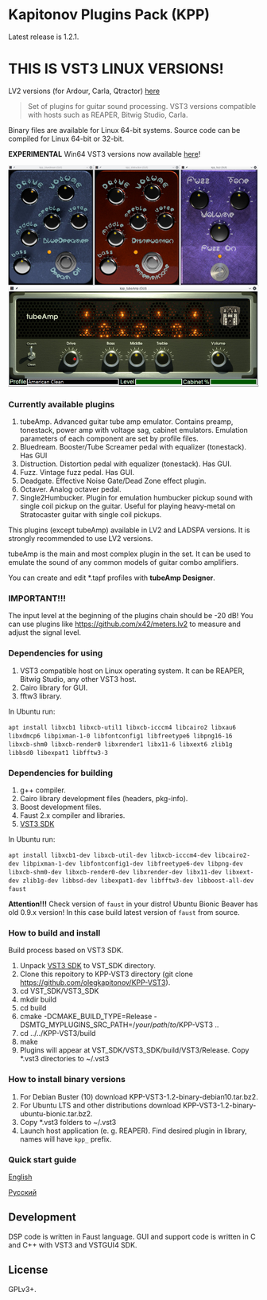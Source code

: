 Kapitonov Plugins Pack (KPP)
============================

Latest release is 1.2.1.

THIS IS VST3 LINUX VERSIONS!
===========================

LV2 versions (for Ardour, Carla, Qtractor) [here](https://github.com/olegkapitonov/Kapitonov-Plugins-Pack)

> Set of plugins for guitar sound processing.
> VST3 versions compatible with hosts such as REAPER, Bitwig Studio, Carla.

Binary files are available for Linux 64-bit systems.
Source code can be compiled for Linux 64-bit or 32-bit.

**EXPERIMENTAL** Win64 VST3 versions now available [here](https://kpp-tubeamp.com/downloads)!

![Screenshot](screen.jpg)

### Currently available plugins

1. tubeAmp.
   Advanced guitar tube amp emulator. Contains preamp,
   tonestack, power amp with voltage sag, cabinet emulators.
   Emulation parameters of each component are set by profile files.
2. Bluedream.
   Booster/Tube Screamer pedal with equalizer (tonestack).
   Has GUI
3. Distruction.
   Distortion pedal with equalizer (tonestack).
   Has GUI.
4. Fuzz.
   Vintage fuzz pedal.
   Has GUI.
5. Deadgate.
   Effective Noise Gate/Dead Zone effect plugin.
6. Octaver.
   Analog octaver pedal.
7. Single2Humbucker.
   Plugin for emulation humbucker pickup sound with
   single coil pickup on the guitar. Useful for playing
   heavy-metal on Stratocaster guitar with single coil pickups.


This plugins (except tubeAmp) available in LV2 and LADSPA versions. It is
strongly recommended to use LV2 versions.

tubeAmp is the main and most complex plugin in the set.
It can be used to emulate the sound of any common models
of guitar combo amplifiers.

You can create and edit \*.tapf profiles with **tubeAmp Designer**.

### IMPORTANT!!!

The input level at the beginning of the plugins chain should be -20 dB!
You can use plugins like https://github.com/x42/meters.lv2 to measure
and adjust the signal level.


### Dependencies for using

1. VST3 compatible host on Linux operating system.
   It can be REAPER, Bitwig Studio, any other VST3 host.
2. Cairo library for GUI.
3. fftw3 library.

In Ubuntu run:

`apt install libxcb1 libxcb-util1 libxcb-icccm4 libcairo2 libxau6 libxdmcp6 libpixman-1-0 libfontconfig1 libfreetype6 libpng16-16 libxcb-shm0 libxcb-render0 libxrender1 libx11-6 libxext6 zlib1g libbsd0 libexpat1 libfftw3-3`

### Dependencies for building

1. g++ compiler.
2. Cairo library development files (headers, pkg-info).
3. Boost development files.
4. Faust 2.x compiler and libraries.
5. [VST3 SDK](https://www.steinberg.net/vst3sdk)

In Ubuntu run:

`apt install libxcb1-dev libxcb-util-dev libxcb-icccm4-dev libcairo2-dev libpixman-1-dev libfontconfig1-dev libfreetype6-dev libpng-dev libxcb-shm0-dev libxcb-render0-dev libxrender-dev libx11-dev libxext-dev zlib1g-dev libbsd-dev libexpat1-dev libfftw3-dev libboost-all-dev faust`

**Attention!!!** Check version of `faust` in your distro! Ubuntu Bionic Beaver has old 0.9.x version!
In this case build latest version of `faust` from source.

### How to build and install

Build process based on VST3 SDK.

1. Unpack [VST3 SDK](https://www.steinberg.net/vst3sdk) to VST_SDK directory.
2. Clone this repoitory to KPP-VST3 directory (git clone https://github.com/olegkapitonov/KPP-VST3).
3. cd VST_SDK/VST3_SDK
4. mkdir build
5. cd build
6. cmake -DCMAKE_BUILD_TYPE=Release -DSMTG_MYPLUGINS_SRC_PATH=/*your*/*path*/*to*/KPP-VST3 ..
7. cd ../../KPP-VST3/build
8. make
9. Plugins will appear at VST_SDK/VST3_SDK/build/VST3/Release.
   Copy *.vst3 directories to ~/.vst3

### How to install binary versions

1. For Debian Buster (10) download KPP-VST3-1.2-binary-debian10.tar.bz2.
2. For Ubuntu LTS and other distributions download KPP-VST3-1.2-binary-ubuntu-bionic.tar.bz2.
3. Copy *.vst3 folders to ~/.vst3
4. Launch host application (e. g. REAPER). Find desired plugin in library,
   names will have `kpp_` prefix.

### Quick start guide

[English](https://github.com/olegkapitonov/Kapitonov-Plugins-Pack/blob/master/guide.md)

[Русский](https://github.com/olegkapitonov/Kapitonov-Plugins-Pack/blob/master/guide_ru.md)


## Development

DSP code is written in Faust language. GUI and support code is written in C and C++
with VST3 and VSTGUI4 SDK.

## License

GPLv3+.
